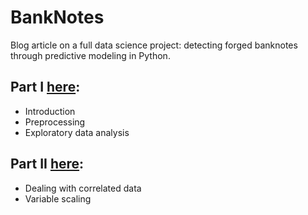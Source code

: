 # BankNotes
Blog article on a full data science project: detecting forged banknotes through predictive modeling in Python.

## Part I [here](http://mbesancon.github.io/BankNotes/article.html): 
* Introduction
* Preprocessing
* Exploratory data analysis

## Part II [here](http://mbesancon.github.io/BankNotes/feature_eng.html): 
* Dealing with correlated data
* Variable scaling
